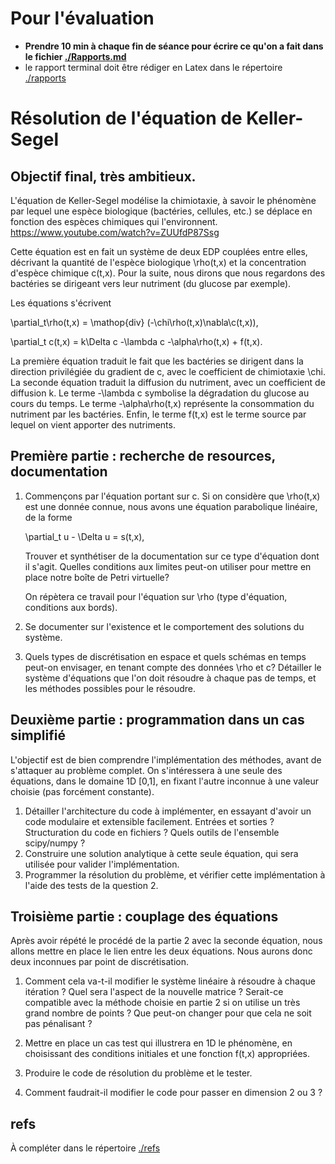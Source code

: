 # Pour l'évaluation

-   **Prendre 10 min à chaque fin de séance pour écrire ce qu'on a fait dans le
    fichier [./Rapports.md](./Rapports.md)**
-   le rapport terminal doit être rédiger en Latex dans le répertoire [./rapports](rapports)

# Résolution de l'équation de Keller-Segel

## Objectif final, très ambitieux.

L'équation de Keller-Segel modélise la chimiotaxie, à savoir le phénomène par lequel une espèce biologique (bactéries, 
cellules, etc.) se déplace en fonction des espèces chimiques qui l'environnent.
<https://www.youtube.com/watch?v=ZUUfdP87Ssg>

Cette équation est en fait un système de deux EDP couplées entre elles, décrivant la quantité de l'espèce biologique \rho(t,x) et la concentration d'espèce chimique c(t,x). Pour la suite, nous dirons que nous regardons des bactéries se dirigeant vers leur nutriment (du glucose par exemple).

Les équations s'écrivent

\partial_t\rho(t,x) = \mathop{div} (-\chi\rho(t,x)\nabla\c(t,x)), 

\partial_t c(t,x) = k\Delta c -\lambda c -\alpha\rho(t,x) + f(t,x).

La première équation traduit le fait que les bactéries se dirigent dans la direction privilégiée du gradient de c, 
avec le coefficient de chimiotaxie \chi. La seconde équation traduit la diffusion du nutriment, 
avec un coefficient de diffusion k. Le terme -\lambda c symbolise la dégradation du glucose au cours du temps.
Le terme -\alpha\rho(t,x) représente la consommation du nutriment par les bactéries.
Enfin, le terme f(t,x) est le terme source par lequel on vient apporter des nutriments.

## Première partie : recherche de resources, documentation

1.  Commençons par l'équation portant sur c. Si on considère que \rho(t,x) est une donnée connue,
    nous avons une équation parabolique linéaire, de la forme

    \partial_t u - \Delta u = s(t,x),

    Trouver et synthétiser de la documentation sur ce type d'équation dont il s'agit. Quelles conditions
    aux limites peut-on utiliser pour mettre en place notre boîte de Petri virtuelle?

    On répètera ce travail pour l'équation sur \rho (type d'équation, conditions aux bords).

2.  Se documenter sur l'existence et le comportement des solutions du système.

3.  Quels types de discrétisation en espace et quels schémas en temps peut-on envisager, 
    en tenant compte des données \rho et c?
    Détailler le système d'équations que l'on doit résoudre à chaque pas de temps, 
    et les méthodes possibles pour le résoudre.

## Deuxième partie : programmation dans un cas simplifié

L'objectif est de bien comprendre l'implémentation des méthodes, avant de
s'attaquer au problème complet. On s'intéressera à une seule des équations, 
dans le domaine 1D [0,1], en fixant l'autre inconnue à une valeur choisie (pas forcément constante).

1.  Détailler l'architecture du code à implémenter, en essayant d'avoir un code
    modulaire et extensible facilement. Entrées et sorties ? Structuration du
    code en fichiers ? Quels outils de l'ensemble scipy/numpy ?
2.  Construire une solution analytique à cette seule équation, qui sera utilisée pour
    valider l'implémentation.
3.  Programmer la résolution du problème, et vérifier cette
    implémentation à l'aide des tests de la question 2.

## Troisième partie : couplage des équations

Après avoir répété le procédé de la partie 2 avec la seconde équation, nous allons mettre en
place le lien entre les deux équations. Nous aurons donc deux inconnues par point de discrétisation.

1.  Comment cela va-t-il modifier le système linéaire à résoudre à chaque itération ?
    Quel sera l'aspect de la nouvelle matrice ? Serait-ce compatible avec la méthode choisie en partie 2 
    si on utilise un très grand nombre de points ?
    Que peut-on changer pour que cela ne soit pas pénalisant ?

2.  Mettre en place un cas test qui illustrera en 1D le phénomène, en choisissant des conditions
    initiales et une fonction f(t,x) appropriées. 

3.  Produire le code de résolution du problème et le tester.

3.  Comment faudrait-il modifier le code pour passer en dimension 2 ou 3 ?

## refs

À compléter dans le répertoire [./refs](./refs)
